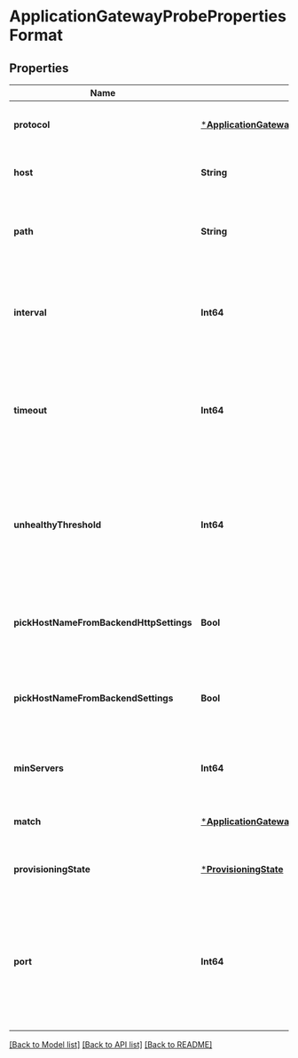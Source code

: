 # ApplicationGatewayProbePropertiesFormat


## Properties
Name | Type | Description | Notes
------------ | ------------- | ------------- | -------------
**protocol** | [***ApplicationGatewayProtocol**](ApplicationGatewayProtocol.md) |  | [optional] [default to nothing]
**host** | **String** | Host name to send the probe to. | [optional] [default to nothing]
**path** | **String** | Relative path of probe. Valid path starts from &#39;/&#39;. Probe is sent to &lt;Protocol&gt;://&lt;host&gt;:&lt;port&gt;&lt;path&gt;. | [optional] [default to nothing]
**interval** | **Int64** | The probing interval in seconds. This is the time interval between two consecutive probes. Acceptable values are from 1 second to 86400 seconds. | [optional] [default to nothing]
**timeout** | **Int64** | The probe timeout in seconds. Probe marked as failed if valid response is not received with this timeout period. Acceptable values are from 1 second to 86400 seconds. | [optional] [default to nothing]
**unhealthyThreshold** | **Int64** | The probe retry count. Backend server is marked down after consecutive probe failure count reaches UnhealthyThreshold. Acceptable values are from 1 second to 20. | [optional] [default to nothing]
**pickHostNameFromBackendHttpSettings** | **Bool** | Whether the host header should be picked from the backend http settings. Default value is false. | [optional] [default to nothing]
**pickHostNameFromBackendSettings** | **Bool** | Whether the server name indication should be picked from the backend settings for Tls protocol. Default value is false. | [optional] [default to nothing]
**minServers** | **Int64** | Minimum number of servers that are always marked healthy. Default value is 0. | [optional] [default to nothing]
**match** | [***ApplicationGatewayProbeHealthResponseMatch**](ApplicationGatewayProbeHealthResponseMatch.md) |  | [optional] [default to nothing]
**provisioningState** | [***ProvisioningState**](ProvisioningState.md) |  | [optional] [default to nothing]
**port** | **Int64** | Custom port which will be used for probing the backend servers. The valid value ranges from 1 to 65535. In case not set, port from http settings will be used. This property is valid for Basic, Standard_v2 and WAF_v2 only. | [optional] [default to nothing]


[[Back to Model list]](../README.md#models) [[Back to API list]](../README.md#api-endpoints) [[Back to README]](../README.md)


